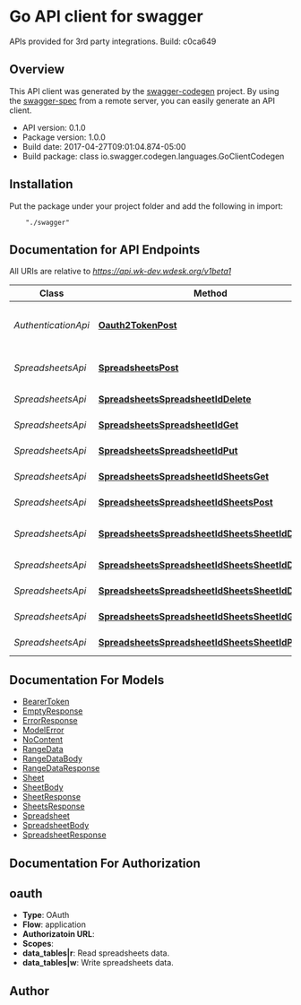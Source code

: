 # Go API client for swagger

APIs provided for 3rd party integrations. Build: c0ca649

## Overview
This API client was generated by the [swagger-codegen](https://github.com/swagger-api/swagger-codegen) project.  By using the [swagger-spec](https://github.com/swagger-api/swagger-spec) from a remote server, you can easily generate an API client.

- API version: 0.1.0
- Package version: 1.0.0
- Build date: 2017-04-27T09:01:04.874-05:00
- Build package: class io.swagger.codegen.languages.GoClientCodegen

## Installation
Put the package under your project folder and add the following in import:
```
    "./swagger"
```

## Documentation for API Endpoints

All URIs are relative to *https://api.wk-dev.wdesk.org/v1beta1*

Class | Method | HTTP request | Description
------------ | ------------- | ------------- | -------------
*AuthenticationApi* | [**Oauth2TokenPost**](docs/AuthenticationApi.md#oauth2tokenpost) | **Post** /oauth2/token | Create an OAuth bearer token.
*SpreadsheetsApi* | [**SpreadsheetsPost**](docs/SpreadsheetsApi.md#spreadsheetspost) | **Post** /spreadsheets | Create a new spreadsheet.
*SpreadsheetsApi* | [**SpreadsheetsSpreadsheetIdDelete**](docs/SpreadsheetsApi.md#spreadsheetsspreadsheetiddelete) | **Delete** /spreadsheets/{SpreadsheetId} | Delete a Spreadsheet
*SpreadsheetsApi* | [**SpreadsheetsSpreadsheetIdGet**](docs/SpreadsheetsApi.md#spreadsheetsspreadsheetidget) | **Get** /spreadsheets/{SpreadsheetId} | Retrieve a Spreadsheet
*SpreadsheetsApi* | [**SpreadsheetsSpreadsheetIdPut**](docs/SpreadsheetsApi.md#spreadsheetsspreadsheetidput) | **Put** /spreadsheets/{SpreadsheetId} | Update a Spreadsheet
*SpreadsheetsApi* | [**SpreadsheetsSpreadsheetIdSheetsGet**](docs/SpreadsheetsApi.md#spreadsheetsspreadsheetidsheetsget) | **Get** /spreadsheets/{SpreadsheetId}/sheets | Get a list of sheets
*SpreadsheetsApi* | [**SpreadsheetsSpreadsheetIdSheetsPost**](docs/SpreadsheetsApi.md#spreadsheetsspreadsheetidsheetspost) | **Post** /spreadsheets/{SpreadsheetId}/sheets | Creates a new Sheet
*SpreadsheetsApi* | [**SpreadsheetsSpreadsheetIdSheetsSheetIdDataGet**](docs/SpreadsheetsApi.md#spreadsheetsspreadsheetidsheetssheetiddataget) | **Get** /spreadsheets/{SpreadsheetId}/sheets/{SheetId}/data | Retrieves data in a Region
*SpreadsheetsApi* | [**SpreadsheetsSpreadsheetIdSheetsSheetIdDataPut**](docs/SpreadsheetsApi.md#spreadsheetsspreadsheetidsheetssheetiddataput) | **Put** /spreadsheets/{SpreadsheetId}/sheets/{SheetId}/data | Writes data in a Region
*SpreadsheetsApi* | [**SpreadsheetsSpreadsheetIdSheetsSheetIdDelete**](docs/SpreadsheetsApi.md#spreadsheetsspreadsheetidsheetssheetiddelete) | **Delete** /spreadsheets/{SpreadsheetId}/sheets/{SheetId} | Deletes a Sheet.
*SpreadsheetsApi* | [**SpreadsheetsSpreadsheetIdSheetsSheetIdGet**](docs/SpreadsheetsApi.md#spreadsheetsspreadsheetidsheetssheetidget) | **Get** /spreadsheets/{SpreadsheetId}/sheets/{SheetId} | Retrieve a Sheet
*SpreadsheetsApi* | [**SpreadsheetsSpreadsheetIdSheetsSheetIdPut**](docs/SpreadsheetsApi.md#spreadsheetsspreadsheetidsheetssheetidput) | **Put** /spreadsheets/{SpreadsheetId}/sheets/{SheetId} | Updates a Sheet


## Documentation For Models

 - [BearerToken](docs/BearerToken.md)
 - [EmptyResponse](docs/EmptyResponse.md)
 - [ErrorResponse](docs/ErrorResponse.md)
 - [ModelError](docs/ModelError.md)
 - [NoContent](docs/NoContent.md)
 - [RangeData](docs/RangeData.md)
 - [RangeDataBody](docs/RangeDataBody.md)
 - [RangeDataResponse](docs/RangeDataResponse.md)
 - [Sheet](docs/Sheet.md)
 - [SheetBody](docs/SheetBody.md)
 - [SheetResponse](docs/SheetResponse.md)
 - [SheetsResponse](docs/SheetsResponse.md)
 - [Spreadsheet](docs/Spreadsheet.md)
 - [SpreadsheetBody](docs/SpreadsheetBody.md)
 - [SpreadsheetResponse](docs/SpreadsheetResponse.md)


## Documentation For Authorization


## oauth

- **Type**: OAuth
- **Flow**: application
- **Authorizatoin URL**: 
- **Scopes**: 
 - **data_tables|r**: Read spreadsheets data.
 - **data_tables|w**: Write spreadsheets data.


## Author



